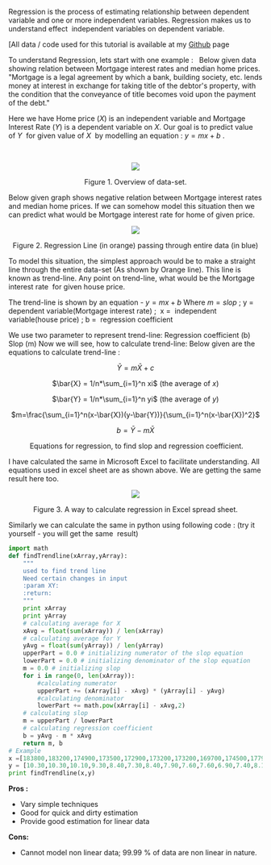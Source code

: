 Regression is the process of estimating relationship between dependent variable and one or more independent variables.
Regression makes us to understand effect  independent variables on dependent variable.

[All data / code used for this tutorial is available at my [Github](https://github.com/snlpatel001213/algorithmia/tree/master/regression/IntroductionToRegression) page

To understand Regression, lets start with one example :  
Below given data showing relation between Mortgage interest rates and median home prices.
"Mortgage is a legal agreement by which a bank, building society, etc. lends money at interest in exchange for taking title of the debtor's property, with the condition that the conveyance of title becomes void upon the payment of the debt."

Here we have Home price ($X$) is an independent variable and Mortgage Interest Rate ($Y$) is a dependent variable on $X$. Our goal is to predict value of $Y$  for given value of $X$  by modelling an equation : $y =  mx + b$ .

​​<p align="center"><img class="img-responsive" src="https://static.wixstatic.com/media/884a24_2232936d92a440f48c3a73fdd40a4c46~mv2.png/v1/fill/w_482,h_462,al_c,usm_0.66_1.00_0.01/884a24_2232936d92a440f48c3a73fdd40a4c46~mv2.png"></p>


<p align="center">Figure 1. Overview of data-set.</p>

Below given graph shows negative relation between Mortgage interest rates and median home prices. If we can somehow model this situation then we can predict what would be Mortgage interest rate for home of given price.
​​
<p align="center"><img class="img-responsive" src="https://static.wixstatic.com/media/884a24_e60314c936234f4298aa0dd7cc535f4a~mv2.png/v1/fill/w_681,h_383,al_c,lg_1/884a24_e60314c936234f4298aa0dd7cc535f4a~mv2.png"></p>

<p align="center">Figure 2. Regression Line (in orange) passing through entire data (in blue)</p>

To model this situation, the simplest approach would be to make a straight line through the entire data-set (As shown by Orange line). This line is known as trend-line. Any point on trend-line, what would be the Mortgage interest rate  for given house price. 

The trend-line is shown by an equation - $y =  mx + b$ 
Where $m = slop$ ; y = dependent variable(Mortgage interest rate) ;  x =  independent variable(house price) ; b =  regression coefficient

We use two parameter to represent trend-line:
Regression coefficient (b) 
Slop (m)
Now we will see, how to calculate trend-line:
Below given are the equations to calculate trend-line :

<center>

$\bar{Y} = m\bar{X} +c$

$\bar{X} = 1/n*\sum_{i=1}^n xi$ (the average of $x$)

$\bar{Y} = 1/n*\sum_{i=1}^n yi$ (the average of $y$)

$m=\frac{\sum_{i=1}^n(x-\bar{X})(y-\bar{Y})}{\sum_{i=1}^n(x-\bar{X})^2}$

$b = \bar{Y} - m\bar{X}$

​​
Equations for regression, to find slop and regression coefficient.
</center>


I have calculated the same in Microsoft Excel to facilitate understanding. All equations used in excel sheet are as shown above. We are getting the same result here too.
​​
<p align="center"><img class="img-responsive" src="https://static.wixstatic.com/media/884a24_be85409588334d3e9147009d1d1b101f~mv2.png/v1/fill/w_719,h_372,al_c,usm_0.66_1.00_0.01/884a24_be85409588334d3e9147009d1d1b101f~mv2.png"></p>

<p align="center">Figure 3. A way to calculate regression in Excel spread sheet.</p>

Similarly we can calculate the same in python using following code : (try it yourself - you will get the same  result)

```python
import math
def findTrendline(xArray,yArray):
    """
    used to find trend line
    Need certain changes in input
    :param XY:
    :return:
    """
    print xArray
    print yArray
    # calculating average for X
    xAvg = float(sum(xArray)) / len(xArray)
    # calculating average for Y
    yAvg = float(sum(yArray)) / len(yArray)
    upperPart = 0.0 # initializing numerator of the slop equation
    lowerPart = 0.0 # initializing denominator of the slop equation
    m = 0.0 # initializing slop
    for i in range(0, len(xArray)):
        #calculating numerator
        upperPart += (xArray[i] - xAvg) * (yArray[i] - yAvg)
        #calculating denominator
        lowerPart += math.pow(xArray[i] - xAvg,2)
    # calculating slop
    m = upperPart / lowerPart
    # calculating regression coefficient
    b = yAvg - m * xAvg
    return m, b
# Example
x =[183800,183200,174900,173500,172900,173200,173200,169700,174500,177900,188100,203200,230200,258200,309800,329800]
y = [10.30,10.30,10.10,9.30,8.40,7.30,8.40,7.90,7.60,7.60,6.90,7.40,8.10,7.00,6.50,5.80]
print findTrendline(x,y)
```

**Pros :** 
- Vary simple techniques
- Good for quick and dirty estimation
- Provide good estimation for linear data

**Cons:**
- Cannot model non linear data; 99.99 % of data are non linear in nature.

